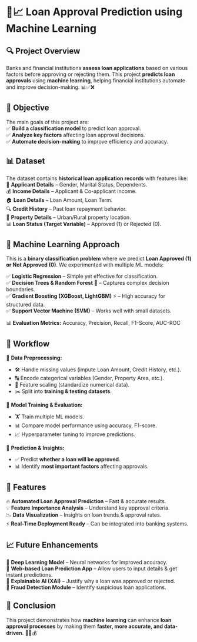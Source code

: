 

# 🏦📈 **Loan Approval Prediction using Machine Learning**  

## 🔍 **Project Overview**  
Banks and financial institutions **assess loan applications** based on various factors before approving or rejecting them. This project **predicts loan approvals** using **machine learning**, helping financial institutions automate and improve decision-making. 📊✅❌  

## 🎯 **Objective**  
The main goals of this project are:  
✅ **Build a classification model** to predict loan approval.  
✅ **Analyze key factors** affecting loan approval decisions.  
✅ **Automate decision-making** to improve efficiency and accuracy.  

## 📊 **Dataset**  
The dataset contains **historical loan application records** with features like:  
👤 **Applicant Details** – Gender, Marital Status, Dependents.  
💰 **Income Details** – Applicant & Co-applicant income.  
🏠 **Loan Details** – Loan Amount, Loan Term.  
🔍 **Credit History** – Past loan repayment behavior.  
🏦 **Property Details** – Urban/Rural property location.  
📊 **Loan Status (Target Variable)** – Approved (1) or Rejected (0).  

## 🧠 **Machine Learning Approach**  
This is a **binary classification problem** where we predict **Loan Approved (1) or Not Approved (0)**. We experimented with multiple ML models:  

✅ **Logistic Regression** – Simple yet effective for classification.  
✅ **Decision Trees & Random Forest** 🌲 – Captures complex decision boundaries.  
✅ **Gradient Boosting (XGBoost, LightGBM)** ⚡ – High accuracy for structured data.  
✅ **Support Vector Machine (SVM)** – Works well with small datasets.  

📊 **Evaluation Metrics:** Accuracy, Precision, Recall, F1-Score, AUC-ROC  

## 🔄 **Workflow**  
🔹 **Data Preprocessing:**  
   - 🛠️ Handle missing values (impute Loan Amount, Credit History, etc.).  
   - 🔠 Encode categorical variables (Gender, Property Area, etc.).  
   - 📏 Feature scaling (standardize numerical data).  
   - ✂️ Split into **training & testing datasets**.  

🔹 **Model Training & Evaluation:**  
   - 🏋️ Train multiple ML models.  
   - 📊 Compare model performance using accuracy, F1-score.  
   - 📈 Hyperparameter tuning to improve predictions.  

🔹 **Prediction & Insights:**  
   - ✅ Predict **whether a loan will be approved**.  
   - 📊 Identify **most important factors** affecting approvals.  

## 🚀 **Features**  
🔥 **Automated Loan Approval Prediction** – Fast & accurate results.  
💡 **Feature Importance Analysis** – Understand key approval criteria.  
📉 **Data Visualization** – Insights on loan trends & approval rates.  
⚡ **Real-Time Deployment Ready** – Can be integrated into banking systems.  

## 📈 **Future Enhancements**  
🔹 **Deep Learning Model** – Neural networks for improved accuracy.  
🔹 **Web-based Loan Prediction App** – Allow users to input details & get instant predictions.  
🔹 **Explainable AI (XAI)** – Justify why a loan was approved or rejected.  
🔹 **Fraud Detection Module** – Identify suspicious loan applications.  

## 🏁 **Conclusion**  
This project demonstrates how **machine learning** can enhance **loan approval processes** by making them **faster, more accurate, and data-driven**. 🚀🏦💰  
